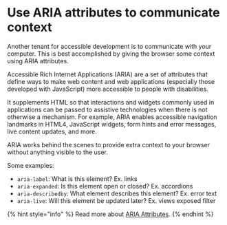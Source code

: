 # Use ARIA attributes to communicate context

Another tenant for accessible development is to communicate with your computer. This is best accomplished by giving the browser some context using ARIA attributes.

Accessible Rich Internet Applications \(ARIA\) are a set of attributes that define ways to make web content and web applications \(especially those developed with JavaScript\) more accessible to people with disabilities.

It supplements HTML so that interactions and widgets commonly used in applications can be passed to assistive technologies when there is not otherwise a mechanism. For example, ARIA enables accessible navigation landmarks in HTML4, JavaScript widgets, form hints and error messages, live content updates, and more.

ARIA works behind the scenes to provide extra context to your browser without anything visible to the user.

Some examples:

* `aria-label`: What is this element? Ex. links
* `aria-expanded`: Is this element open or closed? Ex. accordions
* `aria-describedby`: What element describes this element? Ex. error text
* `aria-live`: Will this element be updated later? Ex. views exposed filter

{% hint style="info" %}
Read more about [ARIA Attributes](https://developer.mozilla.org/en-US/docs/Web/Accessibility/ARIA).
{% endhint %}


